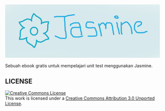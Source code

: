![](pics/banner.png)

Sebuah ebook gratis untuk mempelajari unit test menggunakan Jasmine.

## LICENSE

<a rel="license" href="http://creativecommons.org/licenses/by/3.0/deed.id"><img alt="Creative Commons License" style="border-width:0" src="http://i.creativecommons.org/l/by/3.0/88x31.png" /></a><br />This work is licensed under a <a rel="license" href="http://creativecommons.org/licenses/by/3.0/deed.id">Creative Commons Attribution 3.0 Unported License</a>.